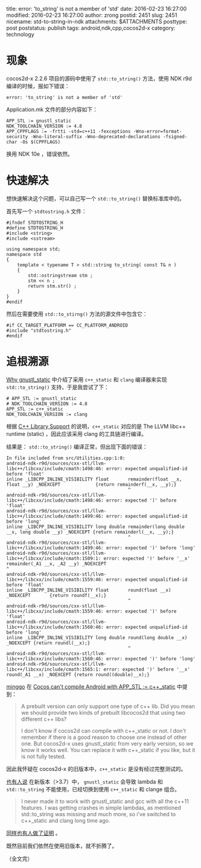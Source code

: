 title: error: 'to_string' is not a member of 'std'
date: 2016-02-23 16:27:00
modified: 2016-02-23 16:27:00
author: zrong
postid: 2451
slug: 2451
nicename: std-to-string-in-ndk
attachments: $ATTACHMENTS
posttype: post
poststatus: publish
tags: android,ndk,cpp,cocos2d-x
category: technology

# 现象

cocos2d-x 2.2.6 项目的源码中使用了 `std::to_string()` 方法，使用 NDK r9d 编译的时候，报如下错误：

```
error: 'to_string' is not a member of 'std'
```

Application.mk 文件的部分内容如下：

```
APP_STL := gnustl_static
NDK_TOOLCHAIN_VERSION := 4.8
APP_CPPFLAGS := -frtti -std=c++11 -fexceptions -Wno-error=format-security -Wno-literal-suffix -Wno-deprecated-declarations -fsigned-char -Os $(CPPFLAGS)
```

换用 NDK 10e ，错误依然。

<!--more-->

# 快速解决

想快速解决这个问题，可以自己写一个 `std::to_string()` 替换标准库中的。

首先写一个 `stdtostring.h` 文件：

```
#ifndef STDTOSTRING_H
#define STDTOSTRING_H
#include <string>
#include <sstream>

using namespace std;
namespace std
{
    template < typename T > std::string to_string( const T& n )
    {
        std::ostringstream stm ;
        stm << n ;
        return stm.str() ;
    }
}
#endif
```

然后在需要使用 `std::to_stirng()` 方法的源文件中包含它：

```
#if CC_TARGET_PLATFORM == CC_PLATFORM_ANDROID
#include "stdtostring.h"
#endif
```

# 追根溯源

[Why gnustl_static][2] 中介绍了采用 `c++_static` 和 `clang` 编译器来实现 `std::to_string()` 支持，于是我尝试了下：

```
# APP_STL := gnustl_static
# NDK_TOOLCHAIN_VERSION := 4.8
APP_STL := c++_static
NDK_TOOLCHAIN_VERSION := clang
```

根据 [C++ Library Support][1] 的说明，`c++_static` 对应的是 The LLVM libc++ runtime (static) ，因此应该采用 clang 的工具链进行编译。

结果是： `std::to_string()` 编译正常，但出现下面的错误：

```
In file included from src/Utilities.cpp:1:0:
android-ndk-r9d/sources/cxx-stl/llvm-libc++/libcxx/include/cmath:1498:46: error: expected unqualified-id before 'float'
inline _LIBCPP_INLINE_VISIBILITY float       remainder(float __x, float __y) _NOEXCEPT             {return remainderf(__x, __y);}
                                             ^
android-ndk-r9d/sources/cxx-stl/llvm-libc++/libcxx/include/cmath:1498:46: error: expected ')' before 'float'
android-ndk-r9d/sources/cxx-stl/llvm-libc++/libcxx/include/cmath:1499:46: error: expected unqualified-id before 'long'
inline _LIBCPP_INLINE_VISIBILITY long double remainder(long double __x, long double __y) _NOEXCEPT {return remainderl(__x, __y);}
                                             ^
android-ndk-r9d/sources/cxx-stl/llvm-libc++/libcxx/include/cmath:1499:46: error: expected ')' before 'long'
android-ndk-r9d/sources/cxx-stl/llvm-libc++/libcxx/include/cmath:1509:1: error: expected ')' before '__x'
remainder(_A1 __x, _A2 __y) _NOEXCEPT
^
android-ndk-r9d/sources/cxx-stl/llvm-libc++/libcxx/include/cmath:1559:46: error: expected unqualified-id before 'float'
inline _LIBCPP_INLINE_VISIBILITY float       round(float __x) _NOEXCEPT       {return roundf(__x);}
                                             ^
android-ndk-r9d/sources/cxx-stl/llvm-libc++/libcxx/include/cmath:1559:46: error: expected ')' before 'float'
android-ndk-r9d/sources/cxx-stl/llvm-libc++/libcxx/include/cmath:1560:46: error: expected unqualified-id before 'long'
inline _LIBCPP_INLINE_VISIBILITY long double round(long double __x) _NOEXCEPT {return roundl(__x);}
                                             ^
android-ndk-r9d/sources/cxx-stl/llvm-libc++/libcxx/include/cmath:1560:46: error: expected ')' before 'long'
android-ndk-r9d/sources/cxx-stl/llvm-libc++/libcxx/include/cmath:1565:1: error: expected ')' before '__x'
round(_A1 __x) _NOEXCEPT {return round((double)__x);}
```

[minggo][3] 在 [Cocos can't compile Android with APP_STL := c++_static][4] 中提到：

> A prebuilt version can only support one type of c++ lib. Did you mean we should provide two kinds of prebuilt libcocos2d that using two different c++ libs?
> 
> I don't know if cocos2d can compile with c++_static or not. I don't remember if there is a good reason to choose one instead of other one. But cocos2d-x uses gnustl_static from very early version, so we know it works well. You can replace it with c++_static if you like, but it is not fully tested.

因此我怀疑在 cocos2d-x 的旧版本中，`c++_static` 是没有经过完整测试的。

[也有人说][6] 在新版本（>3.7）中， `gnustl_static` 会导致 lambda 和 `std::to_string` 不能使用，已经切换到使用 `c++_static` 和 clange 组合。

> I never made it to work with gnustl_static and gcc with all the c++11 features. I was getting crashes in simple lambdas, as mentioned std::to_string was missing and much more, so i've switched to c++_static and clang long time ago.

[同样也有人做了证明][5] 。

既然目前我们依然在使用旧版本，就不折腾了。

（全文完）

[1]: http://developer.android.com/intl/zh-cn/ndk/guides/cpp-support.html
[2]: http://discuss.cocos2d-x.org/t/why-gnustl-static/23780
[3]: https://github.com/minggo
[4]: https://github.com/cocos2d/cocos2d-x/issues/13644
[5]: http://discuss.cocos2d-x.org/t/why-gnustl-static/23780/18
[6]: http://discuss.cocos2d-x.org/t/why-gnustl-static/23780/12

